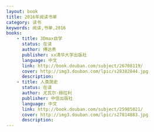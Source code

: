 ```yaml
---
layout: book
title: 2016年阅读书单
category: 读书
keywords: 阅读,书单,2016
books: 
    - title: 3Dmax自学
      status: 在读
      author: 傅达贵
      publisher: xx清华大学出版社
      language: 中文
      link: http://book.douban.com/subject/26708119/          
      cover: http://img3.douban.com/lpic/s28382844.jpg
      description: 
    - title: 人类简史
      status: 在读
      author: 尤瓦尔·赫拉利 
      publisher: 中信出版社
      language: 中文
      link: http://book.douban.com/subject/25985021/          
      cover: http://img3.douban.com/lpic/s27814883.jpg
      description: 
---
```





     
  